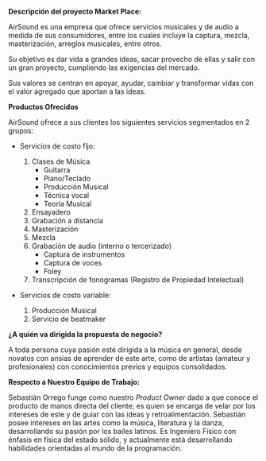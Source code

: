 
**Descripción del proyecto Market Place:**

AirSound es una empresa que ofrece servicios musicales y de audio a medida de sus consumidores, entre los cuales incluye la captura, mezcla, masterización, arreglos musicales, entre otros.

Su objetivo es dar vida a grandes ideas, sacar provecho de ellas y salir con un gran proyecto, cumpliendo las exigencias del mercado.

Sus valores se centran en apoyar, ayudar, cambiar y transformar vidas con el valor agregado que aportan a las ideas.

**Productos Ofrecidos**

AirSound ofrece a sus clientes los siguientes servicios segmentados en 2 grupos:

- Servicios de costo fijo:
   1. Clases de Música
      - Guitarra
      - Piano/Teclado
      - Producción Musical
      - Técnica vocal
      - Teoría Musical
   2. Ensayadero
   3. Grabación a distancia
   4. Masterización
   5. Mezcla
   6. Grabación de audio (interno o tercerizado)
      - Captura de instrumentos
      - Captura de voces
      - Foley
   7. Transcripción de fonogramas (Registro de Propiedad Intelectual)
   
- Servicios de costo variable:
   1. Producción Musical
   2. Servicio de beatmaker

**¿A quién va dirigida la propuesta de negocio?**

A toda persona cuya pasión esté dirigida a la música en general, desde novatos con ansias de aprender de este arte, como de artistas (amateur y profesionales) con conocimientos previos y equipos consolidados.

**Respecto a Nuestro Equipo de Trabajo:**

Sebastián Orrego funge como nuestro *Product Owner* dado a que conoce el producto de manos directa del cliente; es quien se encarga de velar por los intereses de este y de guiar con las ideas y retroalimentación. Sebastián posee intereses en las artes como la música, literatura y la danza, desarrollando su pasión por los bailes latinos. Es Ingeniero Físico con énfasis en física del estado sólido, y actualmente está desarrollando habilidades orientadas al mundo de la programación.

